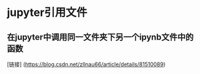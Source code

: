 # jupyter引用文件
## 在jupyter中调用同一文件夹下另一个ipynb文件中的函数
[链接] (https://blog.csdn.net/zllnau66/article/details/81510089)

